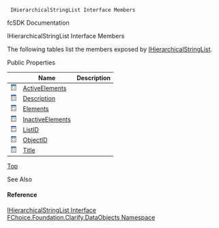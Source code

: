 ﻿     IHierarchicalStringList Interface Members                                                   

fcSDK Documentation

IHierarchicalStringList Interface Members

The following tables list the members exposed by [IHierarchicalStringList](fcSDK~FChoice.Foundation.Clarify.DataObjects.IHierarchicalStringList.md).

Public Properties

|   | Name | Description |
| --- | --- | --- |
| ![ Property](dotnetimages/Property.png) | [ActiveElements](fcSDK~FChoice.Foundation.Clarify.DataObjects.IHierarchicalStringList~ActiveElements.md) |   |
| ![ Property](dotnetimages/Property.png) | [Description](fcSDK~FChoice.Foundation.Clarify.DataObjects.IHierarchicalStringList~Description.md) |   |
| ![ Property](dotnetimages/Property.png) | [Elements](fcSDK~FChoice.Foundation.Clarify.DataObjects.IHierarchicalStringList~Elements.md) |   |
| ![ Property](dotnetimages/Property.png) | [InactiveElements](fcSDK~FChoice.Foundation.Clarify.DataObjects.IHierarchicalStringList~InactiveElements.md) |   |
| ![ Property](dotnetimages/Property.png) | [ListID](fcSDK~FChoice.Foundation.Clarify.DataObjects.IHierarchicalStringList~ListID.md) |   |
| ![ Property](dotnetimages/Property.png) | [ObjectID](fcSDK~FChoice.Foundation.Clarify.DataObjects.IHierarchicalStringList~ObjectID.md) |   |
| ![ Property](dotnetimages/Property.png) | [Title](fcSDK~FChoice.Foundation.Clarify.DataObjects.IHierarchicalStringList~Title.md) |   |

[Top](#top)

See Also

#### Reference

[IHierarchicalStringList Interface](fcSDK~FChoice.Foundation.Clarify.DataObjects.IHierarchicalStringList.md)  
[FChoice.Foundation.Clarify.DataObjects Namespace](fcSDK~FChoice.Foundation.Clarify.DataObjects_namespace.md)